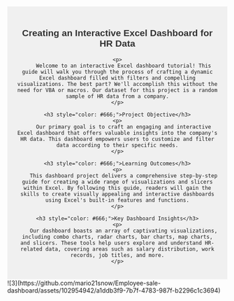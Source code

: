 <div style="font-family: Arial, sans-serif; background-color: #f0f0f0; padding: 20px; text-align: center;">
    <h2 style="color: #333;">Creating an Interactive Excel Dashboard for HR Data</h2>

    <p>
        Welcome to an interactive Excel dashboard tutorial! This guide will walk you through the process of crafting a dynamic Excel dashboard filled with filters and compelling visualizations. The best part? We'll accomplish this without the need for VBA or macros. Our dataset for this project is a random sample of HR data from a company.
    </p>

    <h3 style="color: #666;">Project Objective</h3>
    <p>
        Our primary goal is to craft an engaging and interactive Excel dashboard that offers valuable insights into the company's HR data. This dashboard empowers users to customize and filter data according to their specific needs.
    </p>

    <h3 style="color: #666;">Learning Outcomes</h3>
    <p>
        This dashboard project delivers a comprehensive step-by-step guide for creating a wide range of visualizations and slicers within Excel. By following this guide, readers will gain the skills to create visually appealing and interactive dashboards using Excel's built-in features and functions.
    </p>

    <h3 style="color: #666;">Key Dashboard Insights</h3>
    <p>
        Our dashboard boasts an array of captivating visualizations, including combo charts, radar charts, bar charts, map charts, and slicers. These tools help users explore and understand HR-related data, covering areas such as salary distribution, work records, job titles, and more.
    </p>
</div>
![3](https://github.com/mario21snow/Employee-sale-dashboard/assets/102954942/a1ddb3f9-7b7f-4783-987f-b2296c1c3694)
